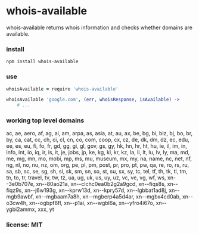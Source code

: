 # whois-available

whois-available returns whois information and checks whether domains are available.

### install

```
npm install whois-available
```

### use

```coffeescript
whoisAvailable = require 'whois-available'

whoisAvailable 'google.com', (err, whoisResponse, isAvailable) ->
    # ...
```

### working top level domains

ac, ae, aero, af, ag, ai, am, arpa, as, asia, at, au, ax, be, bg, bi, biz, bj, bo, br, by, ca, cat, cc, ch, ci, cl, cn, co, com, coop, cx, cz, de, dk, dm, dz, ec, edu, ee, es, eu, fi, fo, fr, gd, gg, gi, gl, gov, gs, gy, hk, hn, hr, ht, hu, ie, il, im, in, info, int, io, iq, ir, is, it, je, jobs, jp, ke, kg, ki, kr, kz, la, li, lt, lu, lv, ly, ma, md, me, mg, mn, mo, mobi, mp, ms, mu, museum, mx, my, na, name, nc, net, nf, ng, nl, no, nu, nz, om, org, pe, pl, pm, post, pr, pro, pt, pw, qa, re, ro, rs, ru, sa, sb, sc, se, sg, sh, si, sk, sm, sn, so, st, su, sx, sy, tc, tel, tf, th, tk, tl, tm, tn, to, tr, travel, tv, tw, tz, ua, ug, uk, us, uy, uz, vc, ve, vg, wf, ws, xn--3e0b707e, xn--80ao21a, xn--clchc0ea0b2g2a9gcd, xn--fiqs8s, xn--fiqz9s, xn--j6w193g, xn--kprw13d, xn--kpry57d, xn--lgbbat1ad8j, xn--mgb9awbf, xn--mgbaam7a8h, xn--mgberp4a5d4ar, xn--mgbx4cd0ab, xn--o3cw4h, xn--ogbpf8fl, xn--p1ai, xn--wgbl6a, xn--yfro4i67o, xn--ygbi2ammx, xxx, yt

### license: MIT
